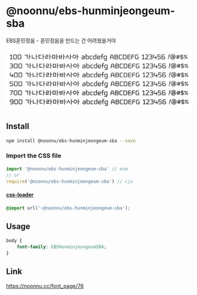 # @noonnu/ebs-hunminjeongeum-sba

EBS훈민정음 - 훈민정음을 만드는 건 어려웠을거야

![example](./example.png)

## Install

```bash
npm install @noonnu/ebs-hunminjeongeum-sba --save
```

### Import the CSS file

```js
import '@noonnu/ebs-hunminjeongeum-sba' // esm
// or
require('@noonnu/ebs-hunminjeongeum-sba') // cjs
```

#### [css-loader](https://github.com/webpack-contrib/css-loader)

```css
@import url('~@noonnu/ebs-hunminjeongeum-sba');
```

## Usage

```css
body {
    font-family: EBSHunminjeongeumSBA;
}
```

## Link

https://noonnu.cc/font_page/76
